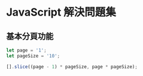 # JavaScript 解決問題集

## 基本分頁功能

```javascript
let page = '1';
let pageSize = '10';

[].slice((page - 1) * pageSize, page * pageSize);
```
